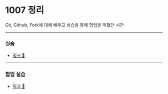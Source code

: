 # 1007 정리

Git, Github, Fork에 대해 배우고 실습을 통해 협업을 익혔던 시간

---

### 실습
- [링크 🔑](https://github.com/unhas01/calculator)

---
### 협업 실습
- [링크 🔑](https://github.com/suy00065/calculator)
